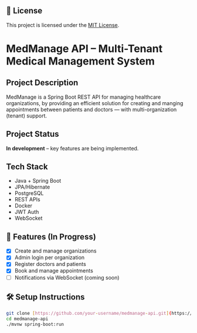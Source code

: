 ## 📖 License
This project is licensed under the [MIT License](./LICENSE).

# MedManage API – Multi-Tenant Medical Management System

## Project Description
MedManage is a Spring Boot REST API for managing healthcare organizations, by providing an efficient solution for creating and manging appointments between patients and doctors — with multi-organization (tenant) support.

## Project Status
**In development** – key features are being implemented.

## Tech Stack
- Java + Spring Boot
- JPA/Hibernate
- PostgreSQL
- REST APIs
- Docker
- JWT Auth
- WebSocket

## 🔧 Features (In Progress)
- [x] Create and manage organizations
- [x] Admin login per organization
- [x] Register doctors and patients
- [x] Book and manage appointments
- [ ] Notifications via WebSocket (coming soon)

## 🛠 Setup Instructions
```bash
git clone [https://github.com/your-username/medmanage-api.git](https://github.com/21Alul21/patients-appointment-scheduling-api/blob/main/README.md) 
cd medmanage-api
./mvnw spring-boot:run
